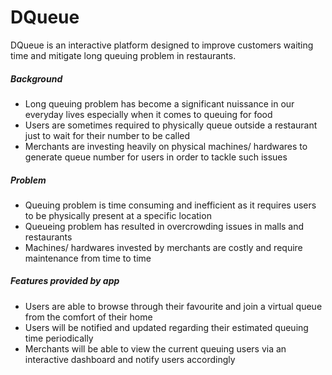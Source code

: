 # DQueue

DQueue is an interactive platform designed to improve customers waiting time and mitigate long queuing problem in restaurants.

##### Background
* Long queuing problem has become a significant nuissance in our everyday lives especially when it comes to queuing for food
* Users are sometimes required to physically queue outside a restaurant just to wait for their number to be called
* Merchants are investing heavily on physical machines/ hardwares to generate queue number for users in order to tackle such issues

##### Problem
* Queuing problem is time consuming and inefficient as it requires users to be physically present at a specific location
* Queueing problem has resulted in overcrowding issues in malls and restaurants
* Machines/ hardwares invested by merchants are costly and require maintenance from time to time 

##### Features provided by app
* Users are able to browse through their favourite and join a virtual queue from the comfort of their home
* Users will be notified and updated regarding their estimated queuing time periodically
* Merchants will be able to view the current queuing users via an interactive dashboard and notify users accordingly

